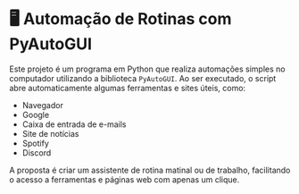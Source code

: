 # 🖥️ Automação de Rotinas com PyAutoGUI

Este projeto é um programa em Python que realiza automações simples no computador utilizando a biblioteca `PyAutoGUI`. Ao ser executado, o script abre automaticamente algumas ferramentas e sites úteis, como:

- Navegador
- Google
- Caixa de entrada de e-mails
- Site de notícias
- Spotify
- Discord

A proposta é criar um assistente de rotina matinal ou de trabalho, facilitando o acesso a ferramentas e páginas web com apenas um clique.
